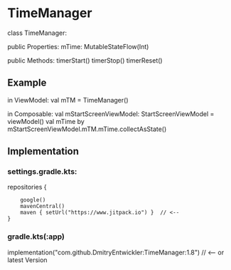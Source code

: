 # TimeManager

class TimeManager:

public Properties:
  mTime: MutableStateFlow(Int)

public Methods:
  timerStart()
  timerStop()
  timerReset()

## Example
in ViewModel:
  val mTM = TimeManager()

in Composable:
  val mStartScreenViewModel: StartScreenViewModel = viewModel()
  val mTime by mStartScreenViewModel.mTM.mTime.collectAsState()

## Implementation

### settings.gradle.kts:

repositories {

        google()
        mavenCentral()
        maven { setUrl("https://www.jitpack.io") }  // <--
    }
    
### gradle.kts(:app)

implementation("com.github.DmitryEntwickler:TimeManager:1.8")  // <-- or latest Version
